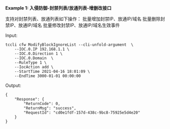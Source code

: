 **Example 1: 入侵防御-封禁列表/放通列表-增删改接口**

支持对封禁列表、放通列表如下操作： 批量增加封禁IP、放通IP/域名 批量删除封禁IP、放通IP/域名 批量修改封禁IP、放通IP/域名生效事件

Input: 

```
tccli cfw ModifyBlockIgnoreList --cli-unfold-argument  \
    --IOC.0.IP 192.168.1.1 \
    --IOC.0.Direction 1 \
    --IOC.0.Domain  \
    --RuleType 1 \
    --IocAction add \
    --StartTime 2021-04-16 18:01:09 \
    --EndTime 3000-01-01 00:00:00
```

Output: 
```
{
    "Response": {
        "ReturnCode": 0,
        "ReturnMsg": "success",
        "RequestId": "cd0e1fdf-157d-438c-9bc8-75925e5d4e20"
    }
}
```

